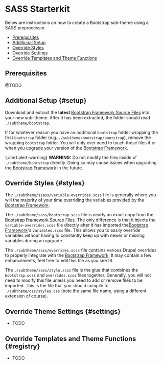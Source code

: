 <!-- @file Instructions for subtheming using the SASS Starterkit. -->
# SASS Starterkit

Below are instructions on how to create a Bootstrap sub-theme using a SASS
preprocessor.

- [Prerequisites](#prerequisites)
- [Additional Setup](#setup)
- [Override Styles](#styles)
- [Override Settings](#settings)
- [Override Templates and Theme Functions](#registry)

## Prerequisites

@TODO

## Additional Setup {#setup}
Download and extract the **latest** [Bootstrap Framework Source Files] into your
new sub-theme. After it has been extracted, the folder should read `./subtheme/bootstrap`.

If for whatever reason you have an additional `bootstrap` folder wrapping the
first `bootstrap` folder (e.g. `./subtheme/bootstrap/bootstrap`), remove the
wrapping `bootstrap` folder. You will only ever need to touch these files if
or when you upgrade your version of the [Bootstrap Framework].

{.alert.alert-warning} **WARNING:** Do not modify the files inside of
`./subtheme/bootstrap` directly. Doing so may cause issues when upgrading the
[Bootstrap Framework] in the future.

## Override Styles {#styles}
The `./subtheme/ssass/variable-overrides.scss` file is generally where you will
the majority of your time overriding the variables provided by the [Bootstrap
Framework].

The `./subtheme/sass/bootstrap.scss` file is nearly an exact copy from the
[Bootstrap Framework Source Files]. The only difference is that it injects the
`variable-overrides.scss` file directly after it has imported the[Bootstrap
Framework]'s `variables.scss` file. This allows you to easily override variables
without having to constantly keep up with newer or missing variables during an
upgrade.

The `./subtheme/sass/overrides.scss` file contains various Drupal overrides to
properly integrate with the [Bootstrap Framework]. It may contain a few
enhancements, feel free to edit this file as you see fit.

The `./subtheme/sass/style.scss` file is the glue that combines the
`bootstrap.scss` and `overrides.scss` files together. Generally, you will not
need to modify this file unless you need to add or remove files to be imported.
This is the file that you should compile to `./subtheme/css/styles.css` (note
the same file name, using a different extension of course).

## Override Theme Settings {#settings}

- TODO

## Override Templates and Theme Functions {#registry}

- TODO

[Bootstrap Framework]: http://getbootstrap.com
[Bootstrap Framework Source Files]: https://github.com/twbs/bootstrap-sass/releases
[SASS]: http://sass-lang.com/
